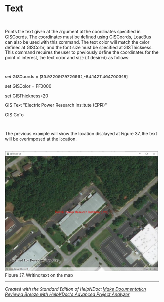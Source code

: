 # Text

&nbsp;

Prints the text given at the argument at the coordinates specified in GISCoords. The coordinates must be defined using GISCoords, LoadBus can also be used with this command. The text color will match the color defined at GISColor, and the font size must be specified at GISThickness. This command requires the user to previously define the coordinates for the point of interest, the text color and size (if desired) as follows:

&nbsp;

set GISCoords = \[35.92209179726962,-84.14211464700368\]

set GISColor = FF0000

set GISThickness=20

GIS Text "Electric Power Research Institute (EPRI)"

GIS GoTo

&nbsp;

The previous example will show the location displayed at Figure 37, the text will be overimposed at the location.\
&nbsp;

![Image](<lib/NewItem155.png>)\
Figure 37. Writing text on the map

***
_Created with the Standard Edition of HelpNDoc: [Make Documentation Review a Breeze with HelpNDoc's Advanced Project Analyzer](<https://www.helpndoc.com/feature-tour/advanced-project-analyzer/>)_

